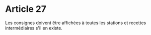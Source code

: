 # Article 27

Les consignes doivent être affichées à toutes les stations et recettes intermédiaires s'il en existe.
